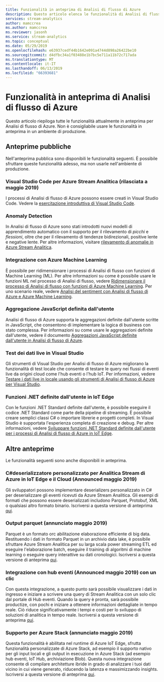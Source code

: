 ```yaml
---
title: Funzionalità in anteprima di Analisi di flusso di Azure
description: Questo articolo elenca le funzionalità di Analisi di flusso di Azure attualmente in anteprima.
services: stream-analytics
author: mamccrea
ms.author: mamccrea
ms.reviewer: jasonh
ms.service: stream-analytics
ms.topic: conceptual
ms.date: 05/29/2019
ms.openlocfilehash: e63937cedf44b1642e091a4744d898a26422be10
ms.sourcegitcommit: d4dfbc34a1f03488e1b7bc5e711a11b72c717ada
ms.translationtype: MT
ms.contentlocale: it-IT
ms.lasthandoff: 06/13/2019
ms.locfileid: "66393681"
---
```

# <a name="azure-stream-analytics-preview-features"></a>Funzionalità in anteprima di Analisi di flusso di Azure

Questo articolo riepiloga tutte le funzionalità attualmente in anteprima per Analisi di flusso di Azure. Non è consigliabile usare le funzionalità in anteprima in un ambiente di produzione.

## <a name="public-previews"></a>Anteprime pubbliche

Nell'anteprima pubblica sono disponibili le funzionalità seguenti. È possibile sfruttare queste funzionalità adesso, ma non usarle nell'ambiente di produzione.

### <a name="visual-studio-code-for-azure-stream-analytics-released-may-2019"></a>Visual Studio Code per Azure Stream Analitica (rilasciata a maggio 2019)

I processi di Analisi di flusso di Azure possono essere creati in Visual Studio Code. Vedere la [esercitazione introduttiva di Visual Studio Code](https://docs.microsoft.com/azure/stream-analytics/quick-create-vs-code).

### <a name="anomaly-detection"></a>Anomaly Detection

In Analisi di flusso di Azure sono stati introdotti nuovi modelli di apprendimento automatico con il supporto per il rilevamento di *picchi* e *flessioni*, oltre che per il rilevamento di tendenze bidirezionali, positive lente e negative lente. Per altre informazioni, visitare [rilevamento di anomalie in Azure Stream Analitica](stream-analytics-machine-learning-anomaly-detection.md).

### <a name="integration-with-azure-machine-learning"></a>Integrazione con Azure Machine Learning

È possibile per ridimensionare i processi di Analisi di flusso con funzioni di Machine Learning (ML). Per altre informazioni su come è possibile usare le funzioni ML nel processo di Analisi di flusso, vedere [Ridimensionare il processo di Analisi di flusso con funzioni di Azure Machine Learning](stream-analytics-scale-with-machine-learning-functions.md). Per uno scenario reale, vedere [Analisi del sentiment con Analisi di flusso di Azure e Azure Machine Learning](stream-analytics-machine-learning-integration-tutorial.md).

### <a name="javascript-user-defined-aggregate"></a>Aggregazione JavaScript definita dall'utente

Analisi di flusso di Azure supporta le aggregazioni definite dall'utente scritte in JavaScript, che consentono di implementare la logica di business con stato complessa. Per informazioni su come usare le aggregazioni definite dall'utente, vedere il documento [Aggregazioni JavaScript definite dall'utente in Analisi di flusso di Azure](stream-analytics-javascript-user-defined-aggregates.md). 

### <a name="live-data-testing-in-visual-studio"></a>Test dei dati live in Visual Studio

Gli strumenti di Visual Studio per Analisi di flusso di Azure migliorano la funzionalità di test locale che consente di testare le query nei flussi di eventi live da origini cloud come l'hub eventi o l'hub IoT. Per informazioni, vedere [Testare i dati live in locale usando gli strumenti di Analisi di flusso di Azure per Visual Studio](stream-analytics-live-data-local-testing.md).

### <a name="net-user-defined-functions-on-iot-edge"></a>Funzioni .NET definite dall'utente in IoT Edge

Con le funzioni .NET Standard definite dall'utente, è possibile eseguire il codice .NET Standard come parte della pipeline di streaming. È possibile creare semplici classi C# o importare librerie e progetti completi. In Visual Studio è supportata l'esperienza completa di creazione e debug. Per altre informazioni, vedere [Sviluppare funzioni .NET Standard definite dall'utente per i processi di Analisi di flusso di Azure in IoT Edge](stream-analytics-edge-csharp-udf-methods.md).

## <a name="other-previews"></a>Altre anteprime

Le funzionalità seguenti sono anche disponibili in anteprima.

### <a name="c-custom-deserializer-for-azure-stream-analytics-on-iot-edge-and-cloud-announced-may-2019"></a>C#deserializzatore personalizzato per Analitica Stream di Azure in IoT Edge e il Cloud (Announced maggio 2019)

Gli sviluppatori possono implementare deserializers personalizzato in C# per deserializzare gli eventi ricevuti da Azure Stream Analitica. Gli esempi di formati che possono essere deserializzati includono Parquet, Protobuf, XML o qualsiasi altro formato binario. Iscriversi a questa versione di anteprima [qui](https://aka.ms/asapreview1).

### <a name="parquet-output-announced-may-2019"></a>Output parquet (annunciato maggio 2019)
Parquet è un formato orc abilitazione elaborazione efficiente di big data. Restituendo i dati in formato Parquet in un archivio data lake, è possibile sfruttare Azure Stream Analitica per su larga scala power streaming ETL ed eseguire l'elaborazione batch, eseguire il training di algoritmi di machine learning o eseguire query interattive su dati cronologici. Iscriversi a questa versione di anteprima [qui](https://aka.ms/asapreview1).

### <a name="one-click-integration-with-event-hubs-announced-may-2019"></a>Integrazione con hub eventi (Announced maggio 2019) con un clic 
Con questa integrazione, a questo punto sarà possibile visualizzare i dati in ingresso e iniziare a scrivere una query di Stream Analitica con un solo clic dal portale di Hub eventi. Quando la query è pronta, sarà possibile productize, con pochi e iniziare a ottenere informazioni dettagliate in tempo reale. Ciò riduce significativamente i tempi e costi per lo sviluppo di soluzioni di analitica in tempo reale. Iscriversi a questa versione di anteprima [qui](https://aka.ms/asapreview1).

### <a name="support-for-azure-stack-announced-may-2019"></a>Supporto per Azure Stack (annunciato maggio 2019)
Questa funzionalità è abilitata nel runtime di Azure IoT Edge, sfrutta funzionalità personalizzate di Azure Stack, ad esempio il supporto nativo per gli input locali e gli output in esecuzione in Azure Stack (ad esempio hub eventi, IoT Hub, archiviazione Blob). Questa nuova integrazione consente di compilare architetture ibride in grado di analizzare i tuoi dati vicino in cui viene generato, riducendo la latenza e massimizzando insights.
Iscriversi a questa versione di anteprima [qui](https://aka.ms/asapreview1).

